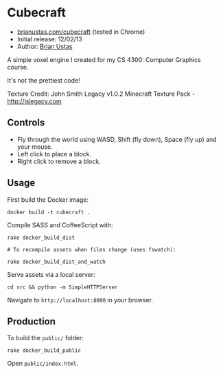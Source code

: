 # Cubecraft

- [brianustas.com/cubecraft](http://brianustas.com/cubecraft/) (tested in Chrome)
- Initial release: 12/02/13
- Author: [Brian Ustas](http://brianustas.com)

A simple voxel engine I created for my CS 4300: Computer Graphics course.

It's not the prettiest code!

Texture Credit: John Smith Legacy v1.0.2 Minecraft Texture Pack - http://jslegacy.com

## Controls

- Fly through the world using WASD, Shift (fly down), Space (fly up) and your mouse.
- Left click to place a block.
- Right click to remove a block.

## Usage

First build the Docker image:

    docker build -t cubecraft .

Compile SASS and CoffeeScript with:

    rake docker_build_dist

    # To recompile assets when files change (uses fswatch):

    rake docker_build_dist_and_watch

Serve assets via a local server:

    cd src && python -m SimpleHTTPServer

Navigate to `http://localhost:8000` in your browser.

## Production

To build the `public/` folder:

    rake docker_build_public

Open `public/index.html`.
